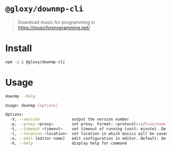 # `@gloxy/downmp-cli`

> Download music for programming in https://musicforprogramming.net/ 

# Install

```sh
npm -g i @gloxy/downmp-cli
```

# Usage

```sh
downmp --help

Usage: downmp [options]

Options:
  -V, --version              output the version number
  -p, --proxy <proxy>        set proxy. Format: <protocol>://[username:password@]<host>:<port>
  -t, --timeout <timeout>    set timeout of running (unit: minute). Default: 0.5
  -l, --location <location>  set location in which musics will be saved. Default: $HOME/musicforprogramming
  -e, --edit [editor name]   edit configuration in editor. Default: default editor in env
  -h, --help                 display help for command
```


